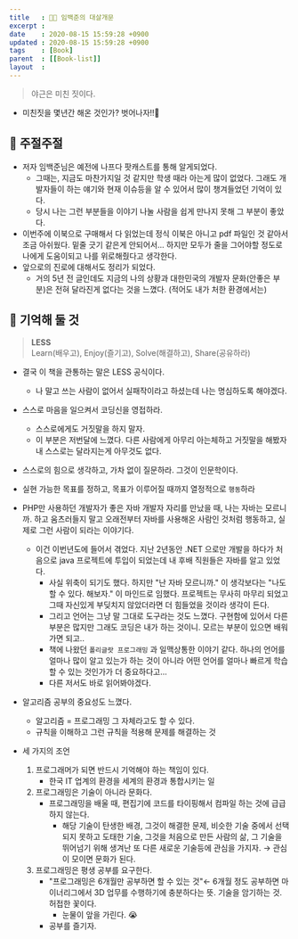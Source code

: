```yaml
---
title   : 👨‍💻 임백준의 대살개문
excerpt : 
date    : 2020-08-15 15:59:28 +0900
updated : 2020-08-15 15:59:28 +0900
tags    : [Book]
parent  : [[Book-list]]
layout  : 
---
```


     
> 야근은 미친 짓이다.  
- 미친짓을 몇년간 해온 것인가? 벗어나자!!🤮

## 💬 주절주절

- 저자 임백준님은 예전에 나프다 팟캐스트를 통해 알게되었다.
    - 그때는, 지금도 마찬가지일 것 같지만 학생 때라 아는게 많이 없었다. 그래도 개발자들이 하는 얘기와 현재 이슈등을 알 수 있어서 많이 챙겨들었던 기억이 있다.
    - 당시 나는 그런 부분들을 이야기 나눌 사람을 쉽게 만나지 못해 그 부분이 좋았다.
- 이번주에 이북으로 구매해서 다 읽었는데 정식 이북은 아니고 pdf 파일인 것 같아서 조금 아쉬웠다. 밑줄 긋기 같은게 안되어서... 하지만 모두가 줄을 그어야할 정도로 나에게 도움이되고 나를 위로해줬다고 생각한다.
- 앞으로의 진로에 대해서도 정리가 되었다.
    - 거의 5년 전 글인데도 지금의 나의 상황과 대한민국의 개발자 문화(안좋은 부분)은 전혀 달라진게 없다는 것을 느꼈다. (적어도 내가 처한 환경에서는)

## 🧠 기억해 둘 것

> **LESS**  
Learn(배우고), Enjoy(즐기고), Solve(해결하고), Share(공유하라)

- 결국 이 책을 관통하는 말은 LESS 공식이다.
    - 나 말고 쓰는 사람이 없어서 실패작이라고 하셨는데 나는 명심하도록 해야겠다.
- 스스로 마음을 일으켜서 코딩신을 영접하라.
    - 스스로에게도 거짓말을 하지 말자.
    - 이 부분은 저번달에 느꼈다. 다른 사람에게 아무리 아는체하고 거짓말을 해봤자 내 스스로는 달라지는게 아무것도 없다.
- 스스로의 힘으로 생각하고, 가차 없이 질문하라. 그것이 인문학이다.
- 실현 가능한 목표를 정하고, 목표가 이루어질 때까지 열정적으로 `행동`하라
- PHP만 사용하던 개발자가 좋은 자바 개발자 자리를 만났을 때, 나는 자바는 모르니까. 하고 움츠러들지 말고 오래전부터 자바를 사용해온 사람인 것처럼 행동하고, 실제로 그런 사람이 되라는 이야기다.
    - 이건 이번년도에 들어서 겪었다. 지난 2년동안 .NET 으로만 개발을 하다가 처음으로 java 프로젝트에 투입이 되었는데 내 후배 직원들은 자바를 알고 있었다.
        - 사실 위축이 되기도 했다. 하지만 "난 자바 모르니까." 이 생각보다는 "나도 할 수 있다. 해보자." 이 마인드로 임했다. 프로젝트는 무사히 마무리 되었고 그때 자신있게 부딪치지 않았더라면 더 힘들었을 것이라 생각이 든다.
        - 그리고 언어는 그냥 말 그대로 도구라는 것도 느꼈다. 구현함에 있어서 다른 부분은 많지만 그래도 코딩은 내가 하는 것이니. 모르는 부분이 있으면 배워가면 되고..
        - 책에 나왔던 `폴리글랏 프로그래밍` 과 일맥상통한 이야기 같다. 하나의 언어를 얼마나 많이 알고 있는가 하는 것이 아니라 어떤 언어를 얼마나 빠르게 학습할 수 있는 것인가가 더 중요하다고...
        - 다른 저서도 바로 읽어봐야겠다.
- 알고리즘 공부의 중요성도 느꼈다.
    - 알고리즘 = 프로그래밍 그 자체라고도 할 수 있다.
    - 규칙을 이해하고 그런 규칙을 적용해 문제를 해결하는 것

- 세 가지의 조언
    1. 프로그래머가 되면 반드시 기억해야 하는 책임이 있다.
        - 한국 IT 업계의 환경을 세계의 환경과 통합시키는 일
    2. 프로그래밍은 기술이 아니라 문화다.
        - 프로그래밍을 배울 때, 편집기에 코드를 타이핑해서 컴파일 하는 것에 급급하지 않는다.
            - 해당 기술이 탄생한 배경, 그것이 해결한 문제, 비슷한 기술 중에서 선택되지 못하고 도태한 기술, 그것을 처음으로 만든 사람의 삶, 그 기술을 뛰어넘기 위해 생겨난 또 다른 새로운 기술등에 관심을 가지자. → 관심이 모이면 문화가 된다.
    3. 프로그래밍은 평생 공부를 요구한다. 
        - "프로그래밍은 6개월만 공부하면 할 수 있는 것"← 6개월 정도 공부하면 마이너리그에서 3D 업무를 수행하기에 충분하다는 뜻. 기술을 암기하는 것. 허접한 꽃이다.
            - 눈물이 앞을 가린다. 😭
        - 공부를 즐기자.